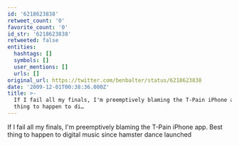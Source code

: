 ```yaml
---
id: '6218623838'
retweet_count: '0'
favorite_count: '0'
id_str: '6218623838'
retweeted: false
entities:
  hashtags: []
  symbols: []
  user_mentions: []
  urls: []
original_url: https://twitter.com/benbalter/status/6218623838
date: '2009-12-01T00:38:36.000Z'
title: >-
  If I fail all my finals, I'm preemptively blaming the T-Pain iPhone app.  Best
  thing to happen to di…
---
```


If I fail all my finals, I'm preemptively blaming the T-Pain iPhone app.  Best thing to happen to digital music since hamster dance launched